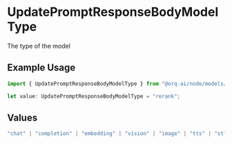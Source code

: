 # UpdatePromptResponseBodyModelType

The type of the model

## Example Usage

```typescript
import { UpdatePromptResponseBodyModelType } from "@orq-ai/node/models/operations";

let value: UpdatePromptResponseBodyModelType = "rerank";
```

## Values

```typescript
"chat" | "completion" | "embedding" | "vision" | "image" | "tts" | "stt" | "rerank" | "moderations"
```